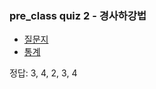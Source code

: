 ### pre_class quiz 2 - 경사하강법
- [질문지](https://docs.google.com/forms/d/e/1FAIpQLSeW5p4ELq5tUgxX_QcOKm4wQTCeFiMUW8633k1RMtC3eRrGfw/viewform)
- [통계](https://docs.google.com/forms/d/1b7yQ6CtfZIf_bUO5ghOi6ehknBEW1O1xuERATrbPcic/viewanalytics)






























정답:  3, 4, 2, 3, 4
